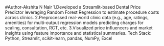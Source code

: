 #Author-Akshita N Nair
1.Developed a Streamlit-based Dental Price Predictor leveraging Random Forest Regression to estimate procedure costs across clinics.
2.Preprocessed real-world clinic data (e.g., age, ratings, amenities) for multi-output regression models predicting charges for scaling, consultation, RCT, etc.
3.Visualized price influencers and market insights using feature importance and statistical summaries.
Tech Stack: Python, Streamlit, scikit-learn, pandas, NumPy, Excel
